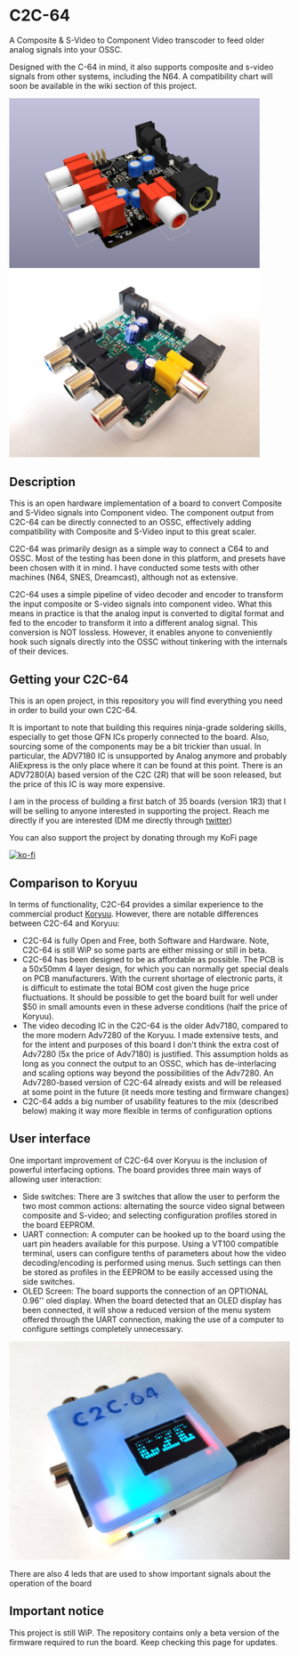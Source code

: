 # C2C-64
A Composite & S-Video to Component Video transcoder to feed older analog signals into your OSSC.

Designed with the C-64 in mind, it also supports composite and s-video signals from other systems, including the N64. A compatibility chart will soon be available in the wiki section of this project.

<p float="left">
    <img alt="C2C-64 Board Image" src="images/board.jpg" width="450">
    <img alt="C2C-64 Case Image" src="images/c2c-64-1r3.jpg" width="450">
</p> 

## Description

This is an open hardware implementation of a board to convert Composite and S-Video signals into Component video. The component output from C2C-64 can be directly connected to an OSSC, effectively adding compatibility with Composite and S-Video input to this great scaler.

C2C-64 was primarily design as a simple way to connect a C64 to and OSSC. Most of the testing has been done in this platform, and presets have been chosen with it in mind. I have conducted some tests with other machines (N64, SNES, Dreamcast), although not as extensive.

C2C-64 uses a simple pipeline of video decoder and encoder to transform the input composite or S-video signals into component video. What this means in practice is that the analog input is converted to digital format and fed to the encoder to transform it into a different analog signal. This conversion is NOT lossless. However, it enables anyone to conveniently hook such signals directly into the OSSC without tinkering with the internals of their devices. 

## Getting your C2C-64

This is an open project, in this repository you will find everything you need in order to build your own C2C-64.

It is important to note that building this requires ninja-grade soldering skills, especially to get those QFN ICs properly connected to the board. Also, sourcing some of the components may be a bit trickier than usual. In particular, the ADV7180 IC is unsupported by Analog anymore and probably AliExpress is the only place where it can be found at this point. There is an ADV7280(A) based version of the C2C (2R) that will be soon released, but the price of this IC is way more expensive.

I am in the process of building a first batch of 35 boards (version 1R3) that I will be selling to anyone interested in supporting the project. Reach me directly if you are interested (DM me directly through [twitter](https://twitter.com/jsanpe))

You can also support the project by donating through my KoFi page 

[![ko-fi](https://ko-fi.com/img/githubbutton_sm.svg)](https://ko-fi.com/F2F76LISE)

## Comparison to Koryuu

In terms of functionality, C2C-64 provides a similar experience to the commercial product [Koryuu](https://videogameperfection.com/products/koryuu-transcoder/). However, there are notable differences between C2C-64 and Koryuu:
- C2C-64 is fully Open and Free, both Software and Hardware. Note, C2C-64 is still WiP so some parts are either missing or still in beta.
- C2C-64 has been designed to be as affordable as possible. The PCB is a 50x50mm 4 layer design, for which you can normally get special deals on PCB manufacturers. With the current shortage of electronic parts, it is difficult to estimate the total BOM cost given the huge price fluctuations. It should be possible to get the board built for well under $50 in small amounts even in these adverse conditions (half the price of Koryuu).
- The video decoding IC in the C2C-64 is the older Adv7180, compared to the more modern Adv7280 of the Koryuu. I made extensive tests, and for the intent and purposes of this board I don't think the extra cost of Adv7280 (5x the price of Adv7180) is justified. This assumption holds as long as you connect the output to an OSSC, which has de-interlacing and scaling options way beyond the possibilities of the Adv7280. An Adv7280-based version of C2C-64  already exists and will be released at some point in the future (it needs more testing and firmware changes)
- C2C-64 adds a big number of usability features to the mix (described below) making it way more flexible in terms of configuration options

## User interface

One important improvement of C2C-64 over Koryuu is the inclusion of powerful interfacing options. The board provides three main ways of allowing user interaction:
- Side switches: There are 3 switches that allow the user to perform the two most common actions: alternating the source video signal between composite and S-video; and selecting configuration profiles stored in the board EEPROM.
- UART connection: A computer can be hooked up to the board using the uart pin headers available for this purpose. Using a VT100 compatible terminal, users can configure tenths of parameters about how the video decoding/encoding is performed using menus. Such settings can then be stored as profiles in the EEPROM to be easily accessed using the side switches.
- OLED Screen: The board supports the connection of an OPTIONAL 0.96'' oled display. When the board detected that an OLED display has been connected, it will show a reduced version of the menu system offered through the UART connection, making the use of a computer to configure settings completely unnecessary.

<img alt="C2C-64 Case Image" src="images/c2c-64-case.jpg" width="600">

There are also 4 leds that are used to show important signals about the operation of the board

## Important notice

This project is still WiP. The repository contains only a beta version of the firmware required to run the board. Keep checking this page for updates.
